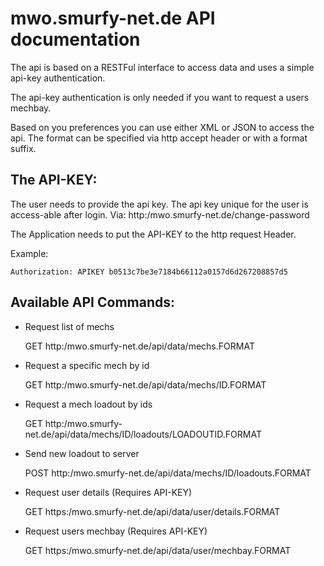 mwo.smurfy-net.de API documentation
=========================================

The api is based on a RESTFul interface to access data and uses a simple api-key authentication.

The api-key authentication is only needed if you want to request a users mechbay.

Based on you preferences you can use either XML or JSON to access the api.
The format can be specified via http accept header or with a format suffix.

The API-KEY:
-------------

The user needs to provide the api key. The api key unique for the user is access-able after login.
Via: http:/mwo.smurfy-net.de/change-password

The Application needs to put the API-KEY to the http request Header.

Example:

    Authorization: APIKEY b0513c7be3e7184b66112a0157d6d267208857d5

Available API Commands:
------------------------

* Request list of mechs

  GET http:/mwo.smurfy-net.de/api/data/mechs.FORMAT

* Request a specific mech by id

  GET http:/mwo.smurfy-net.de/api/data/mechs/ID.FORMAT

* Request a mech loadout by ids

  GET http:/mwo.smurfy-net.de/api/data/mechs/ID/loadouts/LOADOUTID.FORMAT

* Send new loadout to server

  POST http:/mwo.smurfy-net.de/api/data/mechs/ID/loadouts.FORMAT

* Request user details (Requires API-KEY)

  GET https:/mwo.smurfy-net.de/api/data/user/details.FORMAT

* Request users mechbay (Requires API-KEY)

  GET https:/mwo.smurfy-net.de/api/data/user/mechbay.FORMAT
